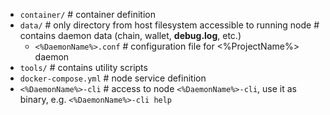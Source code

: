 - `container/`                      # container definition
- `data/`                           # only directory from host filesystem accessible to running node
                                    # contains daemon data (chain, wallet, **debug.log**, etc.)
    - `<%DaemonName%>.conf`         # configuration file for <%ProjectName%> daemon               
- `tools/`                          # contains utility scripts
- `docker-compose.yml`              # node service definition
- `<%DaemonName%>-cli`              # access to node `<%DaemonName%>-cli`, use it as binary, e.g. `<%DaemonName%>-cli help`